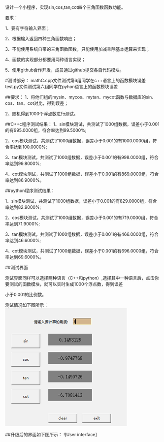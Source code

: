 设计一个小程序，实现sin,cos,tan,cot四个三角函数函数功能。

要求：

  1、要有字符输入界面；
  
  2、根据输入返回四种三角函数响应；
  
   3、不能使用系统自带的三角函数函数，只能使用加减乘除基本运算来实现； 
   
   4、函数的实现部分都要用两种语言实现；
   
   5、使用github合作开发，成员通过github提交各自代码模块。
   
#测试部分：
mathC.cpp文件测试第6组同学在c++语言上的函数模块误差  
test.py文件测试第六组同学在pyhon语言上的函数模块误差

##要求：
1、将他们组的mysin、mycos、mytan、mycot函数与数据库的sin、cos、tan、cot对比，得到误差；

2、随机得到1000个浮点数进行测试。


##C++c程序测试结果：
1、sin模块测试，共测试了1000组数据，误差小于0.001的有995.0000组，符合率达到99.5000%;

2、cos模块测试，共测试了1000组数据，误差小于0.001的有1000.0000组，符合率达到100.0000%;

3、tan模块测试，共测试了1000组数据，误差小于0.001的有998.0000组，符合率达到99.8000%;

4、cot模块测试，共测试了1000组数据，误差小于0.001的有869.0000组，符合率达到86.9000%。

##python程序测试结果：

1、sin模块测试，共测试了1000组数据，误差小于0.001的有829.0000组，符合率达到82.9000%;

2、cos模块测试，共测试了1000组数据，误差小于0.001的有719.0000组，符合率达到71.9000%;

3、tan模块测试，共测试了1000组数据，误差小于0.001的有466.0000组，符合率达到46.6000%;

4、cot模块测试，共测试了1000组数据，误差小于0.001的有696.0000组，符合率达到69.6000%。

##测试界面

测试界面同样可以选择两种语言（C++和python）,选择其中一种语言后，点击你要测试的函数模块，就可以实时生成1000个浮点数，得到误差 

小于0.001的比例数。
 
测试情况如下图所示：
![test interface](https://github.com/yangyuxue-cqu/cqu-team1-Repository/blob/group3_test/images/calculate.png)

##升级后的界面如下图所示：
![User interface]

 
